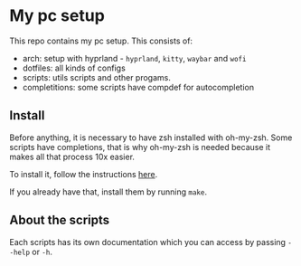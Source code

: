 # My pc setup

This repo contains my pc setup. This consists of:

- arch: setup with hyprland - `hyprland`, `kitty`, `waybar` and `wofi`
- dotfiles: all kinds of configs
- scripts: utils scripts and other progams.
- completitions: some scripts have compdef for autocompletion

## Install

Before anything, it is necessary to have zsh installed with oh-my-zsh. Some scripts have completions, that is why oh-my-zsh is needed because it makes all that process 10x easier.

To install it, follow the instructions [here](https://github.com/ohmyzsh/ohmyzsh).

If you already have that, install them by running `make`.

## About the scripts

Each scripts has its own documentation which you can access by passing `--help` or `-h`.
